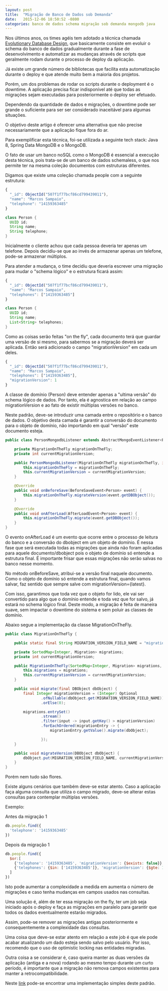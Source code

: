 ```yaml
---
layout: post
title:  "Migração de Banco de Dados sob Demanda"
date:   2015-12-06 18:50:52 -0800
categories: banco de dados schema migração sob demanda mongodb java
---
```


Nos últimos anos, os times agéis tem adotado a técnica chamada [Evolutionary Database Design](http://martinfowler.com/articles/evodb.html), que basicamente consiste em evoluir o schema do banco de dados gradualmente durante a fase de desenvolvimento e automatizar as mudanças através de scripts que geralmente rodam durante o processo de deploy da aplicação.

Já existe um grande número de bibliotecas que facilita esta automatização durante o deploy e que atende muito bem a maioria dos projetos. 

Porém, um dos problemas de rodar os scripts durante o deployment é o downtime. A aplicação precisa ficar indisponível até que todas as migrações sejam executadas para posteriormente o deploy ser efetuado. 

Dependendo da quantidade de dados e migrações, o downtime pode ser grande o suficiente para ser ser considerado inaceitável para algumas situações.

O objetivo deste artigo é oferecer uma alternativa que não precise necessariamente que a aplicação fique fora do ar.

Para exemplificar esta técnica, foi-se utilizada a seguinte tech stack: Java 8, Spring Data MongoDB e o MongoDB.

O fato de usar um banco noSQL como o MongoDB é essencial a execução desta técnica, pois trata-se de um banco de dados schemaless, o que nos permite ter na mesma coleção documentos com estruturas diferentes.

Digamos que existe uma coleção chamada people com a seguinte estrutura:


```javascript
{
  "_id": ObjectId("507f1f77bcf86cd799439011"),
  "name": "Marcos Sampaio",
  "telephone": "14159363485"
}
```


```java
class Person {
  UUID id;
  String name;
  String telephone;
}
```

Inicialmente o cliente achou que cada pessoa deveria ter apenas um telefone. Depois decidiu-se que ao invés de armazenar apenas um telefone, pode-se armazenar múltiplos. 

Para atender a mudança, o time decidiu que deveria escrever uma migração para mudar o "schema lógico" e o estrutura ficará assim:

```javascript
{
  "_id": ObjectId("507f1f77bcf86cd799439011"),
  "name": "Marcos Sampaio",
  "telephones": ["14159363485"]
}
```

```java
class Person {
  UUID id;
  String name;
  List<String> telephones;
}
```

Como as coisas serão feitas "on the fly", cada documento terá que guardar uma versão de si mesmo, para sabermos se a migração deverá ser aplicada. Então será adicionado o campo "migrationVersion" em cada um deles.

```javascript
{
  "_id": ObjectId("507f1f77bcf86cd799439011"),
  "name": "Marcos Sampaio",
  "telephones": ["14159363485"],
  "migrationVersion": 1
}
```

A classe de domínio (Person) deve entender apenas a "ultima versão" do schema lógico de dados. Por tanto, ela é agnostica em relação ao campo migrationVersion e ao fato de existir múltiplas versões no banco.

Neste padrão, deve-se introduzir uma camada entre o repositório e o banco de dados. O objetivo desta camada é garantir a conversão do documento para o objeto de domínio, não importando em qual “versão” este documento esteja.

```java
public class PersonMongodbListener extends AbstractMongoEventListener<Person> {

    private MigrationOnTheFly migrationOnTheFly;
    private int currentMigrationVersion;

    public PersonMongodbListener(MigrationOnTheFly migrationOnTheFly, int currentMigrationVersion) {
        this.migrationOnTheFly = migrationOnTheFly;
        this.currentMigrationVersion = currentMigrationVersion;
    }

    @Override
    public void onBeforeSave(BeforeSaveEvent<Person> event) {
        this.migrationOnTheFly.migrateVersion(event.getDBObject());
    }

    @Override
    public void onAfterLoad(AfterLoadEvent<Person> event) {
        this.migrationOnTheFly.migrate(event.getDBObject());
    }
}
```

O evento onAfterLoad é um evento que ocorre entre o processo de leitura do banco e a conversão do dbobject em um objeto de domínio. É nessa fase que será executada todas as migrações que ainda não foram aplicadas para aquele documento/dbobject pois o objeto de domínio só entende a estrutura final. É importante frisar que essas migrações não serão salvas no banco nesse momento.

No método onBeforeSave, atribui-se a versão final naquele documento. Como o objeto de domínio só entende a estrutura final, quando vamos salvar, faz sentido que sempre salve com migrationVersion={latest}.

Com isso, garantimos que toda vez que o objeto for lido, ele vai ser convertido para algo que o domínio entende e toda vez que for salvo, já estará no schema lógico final. Deste modo, a migração é feita de maneira suave, sem impactar o downtime do sistema e sem poluir as classes de domínio.

Abaixo segue a implementação da classe MigrationOnTheFly.

```java
public class MigrationOnTheFly {

    public static final String MIGRATION_VERSION_FIELD_NAME = "migrationVersion";

    private SortedMap<Integer, Migration> migrations;
    private int currentMigrationVersion;

    public MigrationOnTheFly(SortedMap<Integer, Migration> migrations, int currentMigrationVersion) {
        this.migrations = migrations;
        this.currentMigrationVersion = currentMigrationVersion;
    }

    public void migrate(final DBObject dbObject) {
        final Integer migrationVersion = (Integer) Optional
                .ofNullable(dbObject.get(MIGRATION_VERSION_FIELD_NAME))
                .orElse(0);

        migrations.entrySet()
                .stream()
                .filter(input -> input.getKey() > migrationVersion)
                .forEachOrdered(migrationEntry -> {
                    migrationEntry.getValue().migrate(dbObject);

                });
    }

    public void migrateVersion(DBObject dbObject) {
        dbObject.put(MIGRATION_VERSION_FIELD_NAME, currentMigrationVersion);
    }
}
```


Porém nem tudo são flores. 

Existe alguns cenários que também deve-se estar atento. Caso a aplicação faça alguma consulta que utiliza o campo migrado, deve-se alterar estas consultas para contemplar múltiplas versões. 

Exemplo:

Antes da migração 1

```javascript
db.people.find({
  'telephone': '14159363485'
})
```

Depois da migração 1

```javascript
db.people.find({
  $or:[
    {'telephone': '14159363485', 'migrationVersion': {$exists: false}},
    {'telephones': {$in: ['14159363485']}, 'migrationVersion': {$gte: 1}}
  ]
})
```

Isto pode aumentar a complexidade a medida em aumenta o número de migrações e caso tenha mudanças em campos usados nas consultas.

Uma solução é, além de ter essa migração on the fly, ter um job seja iniciado após o deploy e faça as migrações em paralelo para garantir que todos os dados eventualmente estarão migrados.

Assim, pode-se remover as migrações antigas posteriormente e consequentemente a complexidade das consultas.

Uma coisa que deve-se estar atento em relação a este job é que ele pode acabar atualizando um dado esteja sendo salvo pelo usuário. Por isso, recomendo que o uso de optimistic locking nas entidades migradas.

Outra coisa a se considerar é, caso queira manter as duas versões da aplicação (antiga e a nova) rodando ao mesmo tempo durante um curto período, é importante que a migração não remova campos existentes para manter a retrocompatibilidade.

Neste [link](https://github.com/mosampaio/migration-on-the-fly/) pode-se encontrar uma implementação simples deste padrão.
